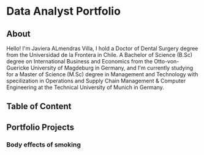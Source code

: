 # Data Analyst Portfolio

## About

Hello! I'm Javiera ALmendras Villa, I hold a Doctor of Dental Surgery degree from the Universidad de la Frontera in Chile. A Bachelor of Science (B.Sc) degree on International Business and Economics from the Otto-von-Guericke University of Magdeburg in Germany, and I'm currently studying for a Master of Science (M.Sc) degree in Management and Technology with specilization in Operations and Supply Chain Management & Computer Engineering at the Technical University of Munich in Germany.

## Table of Content

## Portfolio Projects

### Body effects of smoking


